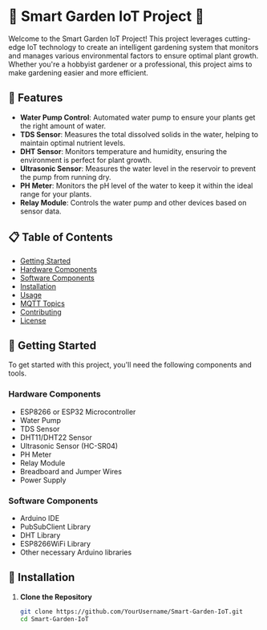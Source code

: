 # 🌿 Smart Garden IoT Project 🌿

Welcome to the Smart Garden IoT Project! This project leverages cutting-edge IoT technology to create an intelligent gardening system that monitors and manages various environmental factors to ensure optimal plant growth. Whether you're a hobbyist gardener or a professional, this project aims to make gardening easier and more efficient.

## 🌟 Features

- **Water Pump Control**: Automated water pump to ensure your plants get the right amount of water.
- **TDS Sensor**: Measures the total dissolved solids in the water, helping to maintain optimal nutrient levels.
- **DHT Sensor**: Monitors temperature and humidity, ensuring the environment is perfect for plant growth.
- **Ultrasonic Sensor**: Measures the water level in the reservoir to prevent the pump from running dry.
- **PH Meter**: Monitors the pH level of the water to keep it within the ideal range for your plants.
- **Relay Module**: Controls the water pump and other devices based on sensor data.

## 📋 Table of Contents

- [Getting Started](#getting-started)
- [Hardware Components](#hardware-components)
- [Software Components](#software-components)
- [Installation](#installation)
- [Usage](#usage)
- [MQTT Topics](#mqtt-topics)
- [Contributing](#contributing)
- [License](#license)

## 🚀 Getting Started

To get started with this project, you'll need the following components and tools.

### Hardware Components

- ESP8266 or ESP32 Microcontroller
- Water Pump
- TDS Sensor
- DHT11/DHT22 Sensor
- Ultrasonic Sensor (HC-SR04)
- PH Meter
- Relay Module
- Breadboard and Jumper Wires
- Power Supply

### Software Components

- Arduino IDE
- PubSubClient Library
- DHT Library
- ESP8266WiFi Library
- Other necessary Arduino libraries

## 🔧 Installation

1. **Clone the Repository**

   ```bash
   git clone https://github.com/YourUsername/Smart-Garden-IoT.git
   cd Smart-Garden-IoT
